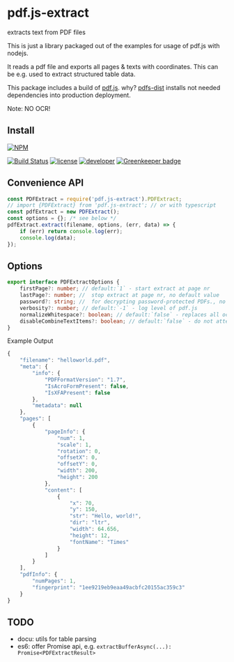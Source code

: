 # pdf.js-extract

extracts text from PDF files

This is just a library packaged out of the examples for usage of pdf.js with nodejs.

It reads a pdf file and exports all pages & texts with coordinates. This can be e.g. used to extract structured table data.

This package includes a build of [pdf.js](https://github.com/mozilla/pdf.js). why? [pdfs-dist](https://github.com/mozilla/pdfjs-dist) installs not needed dependencies into production deployment.

Note: NO OCR!

## Install

[![NPM](https://nodei.co/npm/pdf.js-extract.png?downloads=true&downloadRank=true&stars=true)](https://nodei.co/npm/pdf.js-extract/)

[![Build Status](https://travis-ci.org/ffalt/pdf.js-extract.svg?branch=master)](https://travis-ci.org/ffalt/pdf.js-extract)
[![license](https://img.shields.io/npm/l/pdf.js-extract.svg)](http://opensource.org/licenses/MIT) 
[![developer](https://img.shields.io/badge/developer-awesome-brightgreen.svg)](https://github.com/ffalt/pdf.js-extract) 
[![Greenkeeper badge](https://badges.greenkeeper.io/ffalt/pdf.js-extract.svg)](https://greenkeeper.io/)

## Convenience API

```javascript
const PDFExtract = require('pdf.js-extract').PDFExtract;
// import {PDFExtract} from 'pdf.js-extract'; // or with typescript
const pdfExtract = new PDFExtract();
const options = {}; /* see below */
pdfExtract.extract(filename, options, (err, data) => {
    if (err) return console.log(err);
    console.log(data);
});
```

## Options
```typescript
export interface PDFExtractOptions {
    firstPage?: number; // default:`1` - start extract at page nr
    lastPage?: number; //  stop extract at page nr, no default value
    password?: string; //  for decrypting password-protected PDFs., no default value
    verbosity?: number; // default:`-1` - log level of pdf.js
    normalizeWhitespace?: boolean; // default:`false` - replaces all occurrences of whitespace with standard spaces (0x20).
    disableCombineTextItems?: boolean; // default:`false` - do not attempt to combine  same line {@link TextItem}'s.
}
```

Example Output

```javascript
{
	"filename": "helloworld.pdf",
	"meta": {
		"info": {
			"PDFFormatVersion": "1.7",
			"IsAcroFormPresent": false,
			"IsXFAPresent": false
		},
		"metadata": null
	},
	"pages": [
		{
			"pageInfo": {
				"num": 1,
				"scale": 1,
				"rotation": 0,
				"offsetX": 0,
				"offsetY": 0,
				"width": 200,
				"height": 200
			},
			"content": [
				{
					"x": 70,
					"y": 150,
					"str": "Hello, world!",
					"dir": "ltr",
					"width": 64.656,
					"height": 12,
					"fontName": "Times"
				}
			]
		}
	],
	"pdfInfo": {
		"numPages": 1,
		"fingerprint": "1ee9219eb9eaa49acbfc20155ac359c3"
	}
}
```


## TODO

-  docu: utils for table parsing
-  es6: offer Promise api, e.g. `extractBufferAsync(...):  Promise<PDFExtractResult>`
